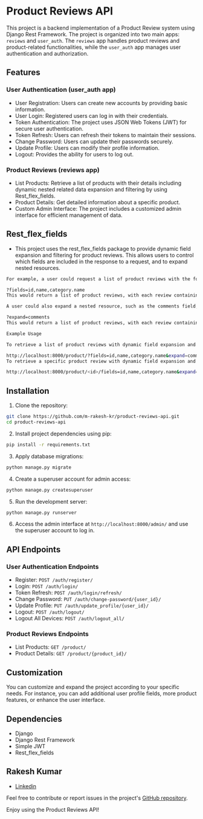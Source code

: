 # Product Reviews API

This project is a backend implementation of a Product Review system using Django Rest Framework. The project is organized into two main apps: `reviews` and `user_auth`. The `reviews` app handles product reviews and product-related functionalities, while the `user_auth` app manages user authentication and authorization.

## Features

### User Authentication (user_auth app)

- User Registration: Users can create new accounts by providing basic information.
- User Login: Registered users can log in with their credentials.
- Token Authentication: The project uses JSON Web Tokens (JWT) for secure user authentication.
- Token Refresh: Users can refresh their tokens to maintain their sessions.
- Change Password: Users can update their passwords securely.
- Update Profile: Users can modify their profile information.
- Logout: Provides the ability for users to log out.

### Product Reviews (reviews app)

- List Products: Retrieve a list of products with their details including dynamic nested related data expansion and filtering by using Rest_flex_fields.
- Product Details: Get detailed information about a specific product.
- Custom Admin Interface: The project includes a customized admin interface for efficient management of data.


## Rest_flex_fields

- This project uses the rest_flex_fields package to provide dynamic field expansion and filtering for product reviews. This allows users to control which fields are included in the response to a request, and to expand nested resources.

```bash
For example, a user could request a list of product reviews with the following parameters:

?fields=id,name,category.name
This would return a list of product reviews, with each review containing the id, name, and category.name fields.

A user could also expand a nested resource, such as the comments field, by using the following parameter:

?expand=comments
This would return a list of product reviews, with each review containing the id, name, and comments fields. The comments field would contain a list of all of the comments for the product review.

Example Usage

To retrieve a list of product reviews with dynamic field expansion and filtering, you can send a GET request to the following endpoint:

http://localhost:8000/product/?fields=id,name,category.name&expand=comments
To retrieve a specific product review with dynamic field expansion and filtering, you can send a GET request to the following endpoint, replacing <id> with the ID of the review:

http://localhost:8000/product/<id>/fields=id,name,category.name&expand=comments

```
## Installation

1. Clone the repository:

```bash
git clone https://github.com/m-rakesh-kr/product-reviews-api.git
cd product-reviews-api
```

2. Install project dependencies using pip:

```bash
pip install -r requirements.txt
```

3. Apply database migrations:

```bash
python manage.py migrate
```

4. Create a superuser account for admin access:

```bash
python manage.py createsuperuser
```

5. Run the development server:

```bash
python manage.py runserver
```

6. Access the admin interface at `http://localhost:8000/admin/` and use the superuser account to log in.

## API Endpoints

### User Authentication Endpoints

- Register: `POST /auth/register/`
- Login: `POST /auth/login/`
- Token Refresh: `POST /auth/login/refresh/`
- Change Password: `PUT /auth/change-password/{user_id}/`
- Update Profile: `PUT /auth/update_profile/{user_id}/`
- Logout: `POST /auth/logout/`
- Logout All Devices: `POST /auth/logout_all/`

### Product Reviews Endpoints

- List Products: `GET /product/`
- Product Details: `GET /product/{product_id}/`

## Customization

You can customize and expand the project according to your specific needs. For instance, you can add additional user profile fields, more product features, or enhance the user interface.

## Dependencies

- Django
- Django Rest Framework
- Simple JWT
- Rest_flex_fields

## Rakesh Kumar

- [Linkedin](https://www.linkedin.com/in/m-rakesh-kr/)

Feel free to contribute or report issues in the project's [GitHub repository](https://github.com/yourusername/product-reviews-api).

Enjoy using the Product Reviews API!
